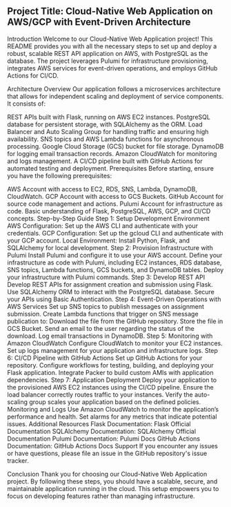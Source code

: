 ## Project Title: Cloud-Native Web Application on AWS/GCP with Event-Driven Architecture
Introduction
Welcome to our Cloud-Native Web Application project! This README provides you with all the necessary steps to set up and deploy a robust, scalable REST API application on AWS, with PostgreSQL as the database. The project leverages Pulumi for infrastructure provisioning, integrates AWS services for event-driven operations, and employs GitHub Actions for CI/CD.

Architecture Overview
Our application follows a microservices architecture that allows for independent scaling and deployment of service components. It consists of:

REST APIs built with Flask, running on AWS EC2 instances.
PostgreSQL database for persistent storage, with SQLAlchemy as the ORM.
Load Balancer and Auto Scaling Group for handling traffic and ensuring high availability.
SNS topics and AWS Lambda functions for asynchronous processing.
Google Cloud Storage (GCS) bucket for file storage.
DynamoDB for logging email transaction records.
Amazon CloudWatch for monitoring and logs management.
A CI/CD pipeline built with GitHub Actions for automated testing and deployment.
Prerequisites
Before starting, ensure you have the following prerequisites:

AWS Account with access to EC2, RDS, SNS, Lambda, DynamoDB, CloudWatch.
GCP Account with access to GCS Buckets.
GitHub Account for source code management and actions.
Pulumi Account for infrastructure as code.
Basic understanding of Flask, PostgreSQL, AWS, GCP, and CI/CD concepts.
Step-by-Step Guide
Step 1: Setup Development Environment
AWS Configuration: Set up the AWS CLI and authenticate with your credentials.
GCP Configuration: Set up the gcloud CLI and authenticate with your GCP account.
Local Environment: Install Python, Flask, and SQLAlchemy for local development.
Step 2: Provision Infrastructure with Pulumi
Install Pulumi and configure it to use your AWS account.
Define your infrastructure as code with Pulumi, including EC2 instances, RDS database, SNS topics, Lambda functions, GCS buckets, and DynamoDB tables.
Deploy your infrastructure with Pulumi commands.
Step 3: Develop REST API
Develop REST APIs for assignment creation and submission using Flask.
Use SQLAlchemy ORM to interact with the PostgreSQL database.
Secure your APIs using Basic Authentication.
Step 4: Event-Driven Operations with AWS Services
Set up SNS topics to publish messages on assignment submission.
Create Lambda functions that trigger on SNS message publication to:
Download the file from the GitHub repository.
Store the file in GCS Bucket.
Send an email to the user regarding the status of the download.
Log email transactions in DynamoDB.
Step 5: Monitoring with Amazon CloudWatch
Configure CloudWatch to monitor your EC2 instances.
Set up logs management for your application and infrastructure logs.
Step 6: CI/CD Pipeline with GitHub Actions
Set up GitHub Actions for your repository.
Configure workflows for testing, building, and deploying your Flask application.
Integrate Packer to build custom AMIs with application dependencies.
Step 7: Application Deployment
Deploy your application to the provisioned AWS EC2 instances using the CI/CD pipeline.
Ensure the load balancer correctly routes traffic to your instances.
Verify the auto-scaling group scales your application based on the defined policies.
Monitoring and Logs
Use Amazon CloudWatch to monitor the application’s performance and health.
Set alarms for any metrics that indicate potential issues.
Additional Resources
Flask Documentation: Flask Official Documentation
SQLAlchemy Documentation: SQLAlchemy Official Documentation
Pulumi Documentation: Pulumi Docs
GitHub Actions Documentation: GitHub Actions Docs
Support
If you encounter any issues or have questions, please file an issue in the GitHub repository's issue tracker.

Conclusion
Thank you for choosing our Cloud-Native Web Application project. By following these steps, you should have a scalable, secure, and maintainable application running in the cloud. This setup empowers you to focus on developing features rather than managing infrastructure.